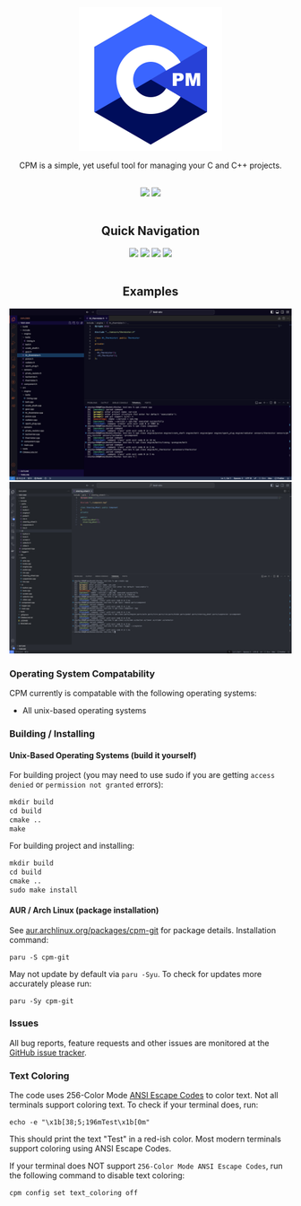 <div align="center">
  <img height=256 src=assets/CPM_LOGO.png><br>
  <p>CPM is a simple, yet useful tool for managing your C and C++ projects.</p>
  <br>
  <a href=https://github.com/vkeshav300/cpm/actions/workflows/codeql.yml><img src=https://github.com/vkeshav300/cpm/actions/workflows/codeql.yml/badge.svg></a>
  <a href=https://github.com/vkeshav300/cpm/actions/workflows/pages/pages-build-deployment><img src=https://github.com/vkeshav300/cpm/actions/workflows/pages/pages-build-deployment/badge.svg></a>
  <br><br>
  <h2>Quick Navigation</h2>
  <a href="https://github.com/vkeshav300/cpm/releases/?include_prereleases&sort=semver"><img src="https://img.shields.io/github/tag/vkeshav300/cpm"></a>
  <a href="ghttps://github.com/vkeshav300/cpm/wiki"><img src="https://img.shields.io/badge/Wiki-grey"></a>
  <a href="https://github.com/vkeshav300/cpm/issues"><img src="https://img.shields.io/badge/Issue_Tracker-grey"></a>
  <a href="https://github.com/vkeshav300/cpm?tab=readme-ov-file#building--installing"><img src="https://img.shields.io/badge/Installation_/_Building-blue"></a>
  <br><br>
  <h2>Examples</h2>
  <img src=assets/readme/1.png>
  <img src=assets/readme/2.png>
</div>

### Operating System Compatability
CPM currently is compatable with the following operating systems:
- All unix-based operating systems

### Building / Installing
#### Unix-Based Operating Systems (build it yourself)
For building project (you may need to use sudo if you are getting `access denied` or `permission not granted` errors):
```
mkdir build
cd build
cmake ..
make
```
For building project and installing:
```
mkdir build
cd build
cmake ..
sudo make install
```

#### AUR / Arch Linux (package installation)
See [aur.archlinux.org/packages/cpm-git](https://aur.archlinux.org/packages/cpm-git) for package details.
Installation command:
```
paru -S cpm-git
```
May not update by default via `paru -Syu`. To check for updates more accurately please run:
```
paru -Sy cpm-git
```

### Issues
All bug reports, feature requests and other issues are monitored at the [GitHub issue tracker](https://github.com/vkeshav300/cpm/issues).

### Text Coloring
The code uses 256-Color Mode [ANSI Escape Codes](https://gist.github.com/fnky/458719343aabd01cfb17a3a4f7296797) to color text. Not all terminals support coloring text. To check if your terminal does, run: 
```
echo -e "\x1b[38;5;196mTest\x1b[0m"
```
This should print the text "Test" in a red-ish color. Most modern terminals support coloring using ANSI Escape Codes.

If your terminal does NOT support `256-Color Mode ANSI Escape Codes`, run the following command to disable text coloring:
```
cpm config set text_coloring off
```
